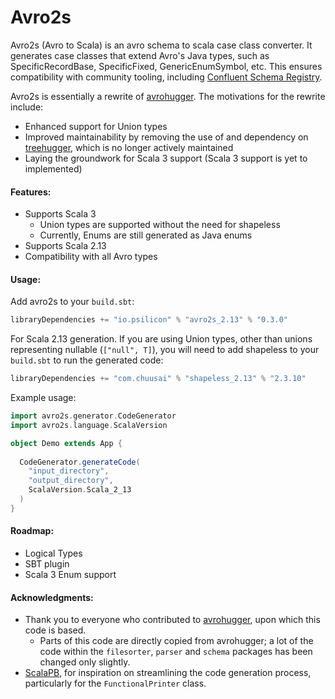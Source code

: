 # Avro2s

Avro2s (Avro to Scala) is an avro schema to scala case class converter. It generates case classes that extend Avro's Java types, such as SpecificRecordBase, SpecificFixed, GenericEnumSymbol, etc. This ensures compatibility with community tooling, including [Confluent Schema Registry](https://github.com/confluentinc/schema-registry).

Avro2s is essentially a rewrite of [avrohugger](https://github.com/julianpeeters/avrohugger). The motivations for the rewrite include:
 - Enhanced support for Union types
 - Improved maintainability by removing the use of and dependency on [treehugger](https://github.com/eed3si9n/treehugger), which is no longer actively maintained
 - Laying the groundwork for Scala 3 support (Scala 3 support is yet to implemented)

#### Features:
 - Supports Scala 3
   - Union types are supported without the need for shapeless
   - Currently, Enums are still generated as Java enums
 - Supports Scala 2.13
 - Compatibility with all Avro types

#### Usage:
Add avro2s to your `build.sbt`:
```scala
libraryDependencies += "io.psilicon" % "avro2s_2.13" % "0.3.0"
```
For Scala 2.13 generation. If you are using Union types, other than unions representing nullable (`["null", T]`),
you will need to add shapeless to your `build.sbt` to run the generated code:
```scala
libraryDependencies += "com.chuusai" % "shapeless_2.13" % "2.3.10"
```
Example usage:
```scala
import avro2s.generator.CodeGenerator
import avro2s.language.ScalaVersion

object Demo extends App {
  
  CodeGenerator.generateCode(
    "input_directory",
    "output_directory",
    ScalaVersion.Scala_2_13
  )
}  
```

#### Roadmap:
 - Logical Types
 - SBT plugin
 - Scala 3 Enum support

#### Acknowledgments:
 - Thank you to everyone who contributed to [avrohugger](https://github.com/julianpeeters/avrohugger), upon which this code is based.
   - Parts of this code are directly copied from avrohugger; a lot of the code within the `filesorter`, `parser` and `schema` packages has been changed only slightly.
 - [ScalaPB](https://github.com/scalapb/ScalaPB), for inspiration on streamlining the code generation process, particularly for the `FunctionalPrinter` class.